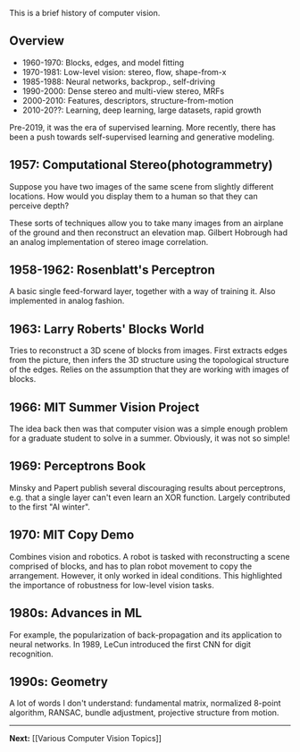 This is a brief history of computer vision.
## Overview

* 1960-1970: Blocks, edges, and model fitting
* 1970-1981: Low-level vision: stereo, flow, shape-from-x
* 1985-1988: Neural networks, backprop., self-driving
* 1990-2000: Dense stereo and multi-view stereo, MRFs
* 2000-2010: Features, descriptors, structure-from-motion
* 2010-20??: Learning, deep learning, large datasets, rapid growth

Pre-2019, it was the era of supervised learning. More recently, there has been a push towards self-supervised learning and generative modeling.

## 1957: Computational Stereo(photogrammetry)

Suppose you have two images of the same scene from slightly different locations. How would you display them to a human so that they can perceive depth?

These sorts of techniques allow you to take many images from an airplane of the ground and then reconstruct an elevation map. Gilbert Hobrough had an analog implementation of stereo image correlation.

## 1958-1962: Rosenblatt's Perceptron

A basic single feed-forward layer, together with a way of training it. Also implemented in analog fashion.

## 1963: Larry Roberts' Blocks World

Tries to reconstruct a 3D scene of blocks from images. First extracts edges from the picture, then infers the 3D structure using the topological structure of the edges. Relies on the assumption that they are working with images of blocks.

## 1966: MIT Summer Vision Project

The idea back then was that computer vision was a simple enough problem for a graduate student to solve in a summer. Obviously, it was not so simple! 

## 1969: Perceptrons Book

Minsky and Papert publish several discouraging results about perceptrons, e.g. that a single layer can't even learn an XOR function. Largely contributed to the first "AI winter".

## 1970: MIT Copy Demo

Combines vision and robotics. A robot is tasked with reconstructing a scene comprised of blocks, and has to plan robot movement to copy the arrangement. However, it only worked in ideal conditions. This highlighted the importance of robustness for low-level vision tasks.

## 1980s: Advances in ML

For example, the popularization of back-propagation and its application to neural networks. In 1989, LeCun introduced the first CNN for digit recognition.

## 1990s: Geometry

A lot of words I don't understand: fundamental matrix, normalized 8-point algorithm, RANSAC, bundle adjustment, projective structure from motion.

---

**Next:** [[Various Computer Vision Topics]]
